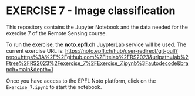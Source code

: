 # EXERCISE 7 - Image classification

This repository contains the Jupyter Notebook and the data needed for the exercise 7 of the Remote Sensing course.

To run the exercise, the **noto.epfl.ch** JuypterLab service will be used.
The current exercise URL is:
https://noto.epfl.ch/hub/user-redirect/git-pull?repo=https%3A%2F%2Fgithub.com%2Fltelab%2FRS2023&urlpath=lab%2Ftree%2FRS2023%2Fexercise_7%2FExercise_7.ipynb%3Fautodecode&branch=main&depth=1

Once you have access to the EPFL Noto platform, click on the `Exercise_7.ipynb` to start the notebook.
 

